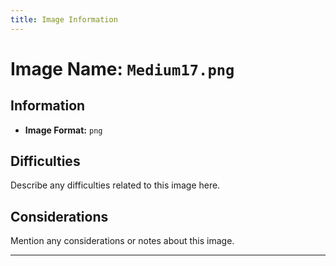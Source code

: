 ```yaml
---
title: Image Information
---
```


# Image Name: `Medium17.png`

## Information

- **Image Format:** `png`

## Difficulties

Describe any difficulties related to this image here.

## Considerations

Mention any considerations or notes about this image.

---
